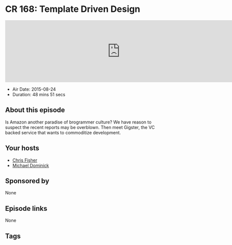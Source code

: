 # CR 168: Template Driven Design

<iframe src="https://player.fireside.fm/v2/MLf2ZzhC+n2B_uCxo?theme=dark" width="740" height="200" frameborder="0" scrolling="no"></iframe>

* Air Date: 2015-08-24
* Duration: 48 mins 51 secs

## About this episode

Is Amazon another paradise of brogrammer culture? We have reason to suspect the recent reports may be overblown. Then meet Gigster, the VC backed service that wants to commoditize development.

## Your hosts
* [Chris Fisher](https://coder.show/hosts/chrislas)
* [Michael Dominick](https://coder.show/hosts/michael)

## Sponsored by

None



## Episode links

None



## Tags

